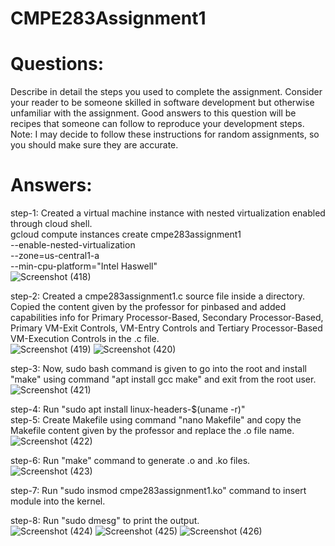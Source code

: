 # CMPE283Assignment1

# Questions:
Describe in detail the steps you used to complete the assignment. Consider your reader to be someone 
skilled in software development but otherwise unfamiliar with the assignment. Good answers to this 
question will be recipes that someone can follow to reproduce your development steps.
Note: I may decide to follow these instructions for random assignments, so you should make sure 
they are accurate.

# Answers:
step-1: Created a virtual machine instance with nested virtualization enabled through cloud shell.  
gcloud compute instances create cmpe283assignment1 \
  --enable-nested-virtualization \
  --zone=us-central1-a \
  --min-cpu-platform="Intel Haswell"  
![Screenshot (418)](https://user-images.githubusercontent.com/45283425/200275508-c1202699-cba2-4f07-afe3-dc1ba5c75bff.png)

step-2: Created a cmpe283assignment1.c source file inside a directory. Copied the content given by the professor for pinbased and added capabilities info for Primary Processor-Based, Secondary Processor-Based, Primary VM-Exit Controls, VM-Entry Controls and Tertiary Processor-Based VM-Execution Controls in the .c file.  
![Screenshot (419)](https://user-images.githubusercontent.com/45283425/200281266-3c6ebe0c-ab58-4c99-93d0-3c2b7b33e320.png)
![Screenshot (420)](https://user-images.githubusercontent.com/45283425/200281576-ad2a0c05-58e9-40c7-8fa6-da172c2eaa78.png)

step-3: Now, sudo bash command is given to go into the root and install "make" using command "apt install gcc make" and exit from the root user.  
![Screenshot (421)](https://user-images.githubusercontent.com/45283425/200282047-cdeb7eb3-0982-44d6-b6d8-052930cbe012.png)

step-4: Run "sudo apt install linux-headers-$(uname -r)"  
step-5: Create Makefile using command "nano Makefile" and copy the Makefile content given by the professor and replace the .o file name.  
![Screenshot (422)](https://user-images.githubusercontent.com/45283425/200282393-2887445b-9999-4cb8-abec-16580a42f4a9.png)

step-6: Run "make" command to generate .o and .ko files.  
![Screenshot (423)](https://user-images.githubusercontent.com/45283425/200282819-dd9b37ff-1a88-4154-9388-c5f9bd5bff60.png)

step-7: Run "sudo insmod cmpe283assignment1.ko" command to insert module into the kernel.  

step-8: Run "sudo dmesg" to print the output.  
![Screenshot (424)](https://user-images.githubusercontent.com/45283425/200283435-e90f55f1-c93e-4334-b929-54065eb36b8a.png)
![Screenshot (425)](https://user-images.githubusercontent.com/45283425/200283483-c09da4f1-3c5d-47ae-b0c6-c89c86bb7263.png)
![Screenshot (426)](https://user-images.githubusercontent.com/45283425/200283525-a2c1dc23-d6d3-4969-98e1-05d0cc8f5685.png)
